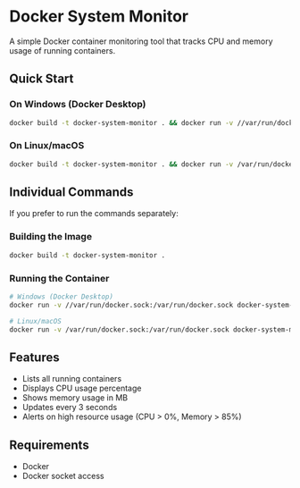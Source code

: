 # Docker System Monitor

A simple Docker container monitoring tool that tracks CPU and memory usage of running containers.

## Quick Start

### On Windows (Docker Desktop)
```bash
docker build -t docker-system-monitor . && docker run -v //var/run/docker.sock:/var/run/docker.sock docker-system-monitor
```

### On Linux/macOS
```bash
docker build -t docker-system-monitor . && docker run -v /var/run/docker.sock:/var/run/docker.sock docker-system-monitor
```

## Individual Commands
If you prefer to run the commands separately:

### Building the Image
```bash
docker build -t docker-system-monitor .
```

### Running the Container
```bash
# Windows (Docker Desktop)
docker run -v //var/run/docker.sock:/var/run/docker.sock docker-system-monitor

# Linux/macOS
docker run -v /var/run/docker.sock:/var/run/docker.sock docker-system-monitor
```

## Features

- Lists all running containers
- Displays CPU usage percentage
- Shows memory usage in MB
- Updates every 3 seconds
- Alerts on high resource usage (CPU > 0%, Memory > 85%)

## Requirements

- Docker
- Docker socket access 